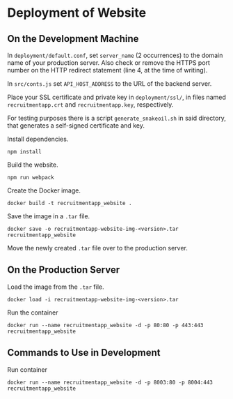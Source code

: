 Deployment of Website
=====================

On the Development Machine
--------------------------

In `deployment/default.conf`, set `server_name` (2 occurrences) to the domain
name of your production server. Also check or remove the HTTPS port number on
the HTTP redirect statement (line 4, at the time of writing).

In `src/conts.js` set `API_HOST_ADDRESS` to the URL of the backend server.

Place your SSL certificate and private key in `deployment/ssl/`, in
files named `recruitmentapp.crt` and `recruitmentapp.key`, respectively.

For testing purposes there is a script `generate_snakeoil.sh` in said
directory, that generates a self-signed certificate and key.

Install dependencies.

    npm install

Build the website.

    npm run webpack

Create the Docker image.

    docker build -t recruitmentapp_website .

Save the image in a `.tar` file.

    docker save -o recruitmentapp-website-img-<version>.tar recruitmentapp_website

Move the newly created `.tar` file over to the production server.

On the Production Server
-------------------------

Load the image from the `.tar` file.

    docker load -i recruitmentapp-website-img-<version>.tar

Run the container

    docker run --name recruitmentapp_website -d -p 80:80 -p 443:443 recruitmentapp_website


Commands to Use in Development
------------------------------

Run container

    docker run --name recruitmentapp_website -d -p 8003:80 -p 8004:443 recruitmentapp_website
